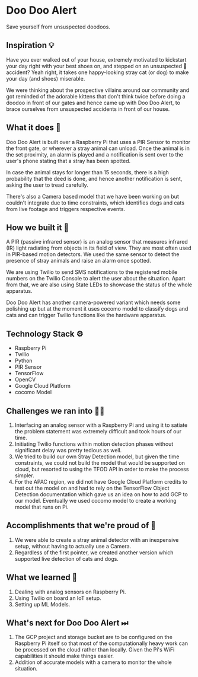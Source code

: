 # Doo Doo Alert

Save yourself from unsuspected doodoos.

## Inspiration 💡
Have you ever walked out of your house, extremely motivated to kickstart your day right with your best shoes on, and stepped on an unsuspected 💩 accident? Yeah right, it takes one happy-looking stray cat (or dog)  to make your day (and shoes) miserable.

We were thinking about the prospective villains around our community and got reminded of the adorable kittens that don't think twice before doing a doodoo in front of our gates and hence came up with Doo Doo Alert, to brace ourselves from unsuspected accidents in front of our house.

## What it does 🧭
Doo Doo Alert is built over a Raspberry Pi that uses a PIR Sensor to monitor the front gate, or wherever a stray animal can unload. Once the animal is in the set proximity, an alarm is played and a notification is sent over to the user's phone stating that a stray has been spotted.

In case the animal stays for longer than 15 seconds, there is a high probability that the deed is done, and hence another notification is sent, asking the user to tread carefully.

There's also a Camera based model that we have been working on but couldn't integrate due to time constraints, which identifies dogs and cats from live footage and triggers respective events.

## How we built it 🔧
A PIR (passive infrared sensor) is an analog sensor that measures infrared (IR) light radiating from objects in its field of view. They are most often used in PIR-based motion detectors. We used the same sensor to detect the presence of stray animals and raise an alarm once spotted.

We are using Twilio to send SMS notifications to the registered mobile numbers on the Twilio Console to alert the user about the situation. Apart from that, we are also using State LEDs to showcase the status of the whole apparatus.

Doo Doo Alert has another camera-powered variant which needs some polishing up but at the moment it uses cocomo model to classify dogs and cats and can trigger Twilio functions like the hardware apparatus.

## Technology Stack ⚙️
 - Raspberry Pi
 - Twilio
 - Python
 - PIR Sensor
 - TensorFlow
 - OpenCV
 - Google Cloud Platform
 - cocomo Model

## Challenges we ran into 🏃‍♂️
1. Interfacing an analog sensor with a Raspberry Pi and using it to satiate the problem statement was extremely difficult and took hours of our time.
2. Initiating Twilio functions within motion detection phases without significant delay was pretty tedious as well.
3. We tried to build our own Stray Detection model, but given the time constraints, we could not build the model that would be supported on cloud, but resorted to using the TFOD API in order to make the process simpler. 
4. For the APAC region, we did not have Google Cloud Platform credits to test out the model on and had to rely on the TensorFlow Object Detection documentation which gave us an idea on how to add GCP to our model. Eventually we used cocomo model to create a working model that runs on Pi.

## Accomplishments that we're proud of 🏅
1. We were able to create a stray animal detector with an inexpensive setup, without having to actually use a Camera.
2. Regardless of the first pointer, we created another version which supported live detection of cats and dogs.

## What we learned 🧠
1. Dealing with analog sensors on Raspberry Pi.
2. Using Twilio on board an IoT setup.
3. Setting up ML Models.

## What's next for Doo Doo Alert ⏭
1. The GCP project and storage bucket are to be configured on the Raspberry Pi itself so that most of the computationally heavy work can be processed on the cloud rather than locally. Given the Pi's WiFi capabilities it should make things easier.
2. Addition of accurate models with a camera to monitor the whole situation.